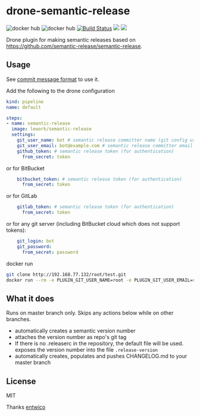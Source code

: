 # drone-semantic-release

![docker hub](https://img.shields.io/docker/pulls/lework/drone-semantic-release.svg?style=flat-square)
![docker hub](https://img.shields.io/docker/stars/lework/drone-semantic-release.svg?style=flat-square)
[![Build Status](https://travis-ci.com/lework/Docker-drone-semantic-release.svg?branch=master)](https://travis-ci.com/lework/Docker-drone-semantic-release)
[![](https://images.microbadger.com/badges/image/lework/drone-semantic-release.svg)](http://microbadger.com/images/lework/drone-semantic-release "Get your own image badge on microbadger.com")
[![](https://images.microbadger.com/badges/version/lework/drone-semantic-release.svg)](http://microbadger.com/images/lework/drone-semantic-release "Get your own version badge on microbadger.com")


Drone plugin for making semantic releases based on https://github.com/semantic-release/semantic-release.

## Usage

See [commit message format](https://github.com/semantic-release/semantic-release#commit-message-format) to use it.

Add the following to the drone configuration

```yml
kind: pipeline
name: default

steps:
- name: semantic-release
  image: lework/semantic-release
  settings:
    git_user_name: bot # semantic release committer name (git config user.name)
    git_user_email: bot@example.com # semantic release committer email (git config user.email)
    github_token: # semantic release token (for authentication)
      from_secret: token
```

or for BitBucket

```yml
    bitbucket_token: # semantic release token (for authentication)
      from_secret: token
```

or for GitLab

```yml
    gitlab_token: # semantic release token (for authentication)
      from_secret: token
```

or for any git server (including BitBucket cloud which does not support tokens):

```yml
    git_login: bot
    git_password:
      from_secret: password
```

docker run

```bash
git clone http://192.168.77.132/root/test.git
docker run --rm -e PLUGIN_GIT_USER_NAME=root -e PLUGIN_GIT_USER_EMAIL=root@test.com -e PLUGIN_GIT_LOGIN=root -e PLUGIN_GIT_PASSWORD=12345678 -v $(pwd)/test:/app -w /app lework/drone-semantic-release:latest
```

## What it does

Runs on master branch only. Skips any actions below while on other branches.

- automatically creates a semantic version number
- attaches the version number as repo's git tag
- If there is no .releaserc in the repository, the default file will be used. exposes the version number into the file `.release-version`
- automatically creates, populates and pushes CHANGELOG.md to your master branch

## License

MIT

Thanks [entwico](https://github.com/entwico/semantic-release-drone.git)

